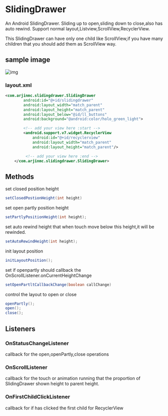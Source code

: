 # SlidingDrawer
An Android SlidingDrawer. Sliding up to open,sliding down to close,also has auto rewind. Support normal layout,Listview,ScrollView,RecyclerView.

This SlidingDrawer can have only one child like ScrollView,if you have many children that you should add them as ScrollView way.

## sample image
![img](https://github.com/arjinmc/SlidingDrawer/blob/master/images/sample.gif) 

### layout.xml
```xml
<com.arjinmc.slidingdrawer.SlidingDrawer
        android:id="@+id/slidingdrawer"
        android:layout_width="match_parent"
        android:layout_height="match_parent"
        android:layout_below="@id/ll_buttons"
        android:background="@android:color/holo_green_light">

        <!-- add your view here :start -->
        <android.support.v7.widget.RecyclerView
            android:id="@+id/recyclerview"
            android:layout_width="match_parent"
            android:layout_height="match_parent"/>

         <!-- add your view here :end -->
    </com.arjinmc.slidingdrawer.SlidingDrawer>
```

## Methods
set closed position height
```java
setClosedPostionHeight(int height)
```
set open partly position height
```java
setPartlyPositionHeight(int height);
```
set auto rewind height that when touch move below this height,it will be rewinded.
```java
setAutoRewindHeight(int height);
```
init layout position
```java
initLayoutPosition();
```
set if openpartly should callback the OnScrollListener.onCurrentHeightChange
```java
setOpenPartltCallbackChange(boolean callChange)
```
control the layout to open or close
```java
openPartly();
open();
close();
```
## Listeners
### OnStatusChangeListener
callback for the open,openPartly,close operations
### OnScrollListener
callback for the touch or animation running that the proportion of SlidingDrawer shown height to parent height. 
### OnFirstChildClickListener
callback for if has clicked the first child for RecyclerView
